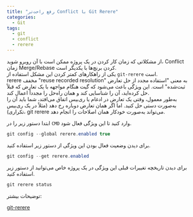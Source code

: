 ```yaml
---
title: "رفع راحت‌تر Conflict با Git Rerere"
categories:
  - Git
tags:
  - git
  - conflict
  - rerere
---
```


از مشکلاتی که زمان کار کردن در یک پروژه ممکن است با آن روبرو شوید، Conflict زمان Merge/Rebase کردن برنچ‌ها با یکدیگر است.  
یکی از راهکار‌های کمتر کردن این مشکل استفاده از `git-rerere` است.  
rerere مخفف "reuse recorded resolution" به معنی "استفاده مجدد از حل تعارض ثبت‌شده" است. این ویژگی باعث می‌شود که گیت هنگام مواجهه با یک تعارض که قبلاً حل کرده‌اید، آن را شناسایی کند و همان راه‌حل را مجدداً اعمال کند.  
به‌طور معمول، وقتی یک تعارض در ادغام یا ری‌بیس اتفاق می‌افتد، شما باید آن را به‌صورت دستی حل کنید. اما اگر همان تعارض دوباره رخ دهد (مثلاً در یک ری‌بیس تکراری)، git rerere می‌تواند به‌صورت خودکار همان اصلاحات را انجام دهد.  

ابتدا دستور زیر را در `CMD` وارد کنید تا این ویژگی فعال شود.  

```csharp
git config --global rerere.enabled true
```
برای دیدن وضعیت فعال بودن این ویژگی از دستور زیر استفاده کنید.  

```csharp
git config --get rerere.enabled
```

برای دیدن تاریخچه تغییرات قبلی این ویژگی در یک پروژه خاص می‌توانید از دستور زیر استفاده کنید.  

```csharp
git rerere status
```

توضیحات بیشتر:  

[git-rerere](https://git-scm.com/docs/git-rerere)  